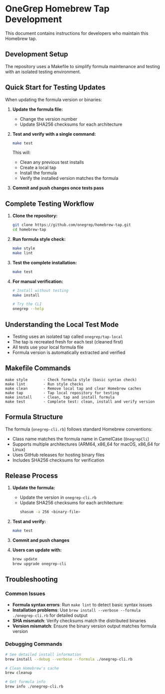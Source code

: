 # OneGrep Homebrew Tap Development

This document contains instructions for developers who maintain this Homebrew tap.

## Development Setup

The repository uses a Makefile to simplify formula maintenance and testing with an isolated testing environment.

## Quick Start for Testing Updates

When updating the formula version or binaries:

1. **Update the formula file:**
   - Change the version number
   - Update SHA256 checksums for each architecture

2. **Test and verify with a single command:**
   ```bash
   make test
   ```
   
   This will:
   - Clean any previous test installs
   - Create a local tap
   - Install the formula
   - Verify the installed version matches the formula

3. **Commit and push changes once tests pass**

## Complete Testing Workflow

1. **Clone the repository:**
   ```bash
   git clone https://github.com/onegrep/homebrew-tap.git
   cd homebrew-tap
   ```

2. **Run formula style check:**
   ```bash
   make style
   make lint
   ```

3. **Test the complete installation:**
   ```bash
   make test
   ```

4. **For manual verification:**
   ```bash
   # Install without testing
   make install
   
   # Try the CLI
   onegrep --help
   ```

## Understanding the Local Test Mode

- Testing uses an isolated tap called `onegrep/tap-local`
- The tap is recreated fresh for each test (cleaned first)
- All tests use your local formula file
- Formula version is automatically extracted and verified

## Makefile Commands

```
make style       - Check formula style (basic syntax check)
make lint        - Run style checks
make clean       - Remove local tap and clear Homebrew caches
make tap         - Tap local repository for testing
make install     - Clean, tap and install formula
make test        - Complete test: clean, install and verify version
```

## Formula Structure

The formula (`onegrep-cli.rb`) follows standard Homebrew conventions:

- Class name matches the formula name in CamelCase (`OnegrepCli`)
- Supports multiple architectures (ARM64, x86_64 for macOS, x86_64 for Linux)
- Uses GitHub releases for hosting binary files
- Includes SHA256 checksums for verification

## Release Process

1. **Update the formula:**
   - Update the version in `onegrep-cli.rb`
   - Update SHA256 checksums for each architecture:
     ```bash
     shasum -a 256 <binary-file>
     ```

2. **Test and verify:**
   ```bash
   make test
   ```

3. **Commit and push changes**

4. **Users can update with:**
   ```bash
   brew update
   brew upgrade onegrep-cli
   ```

## Troubleshooting

### Common Issues

- **Formula syntax errors**: Run `make lint` to detect basic syntax issues
- **Installation problems**: Use `brew install --verbose --formula ./onegrep-cli.rb` for detailed output
- **SHA mismatch**: Verify checksums match the distributed binaries
- **Version mismatch**: Ensure the binary version output matches formula version

### Debugging Commands

```bash
# See detailed install information
brew install --debug --verbose --formula ./onegrep-cli.rb

# Clean Homebrew's cache
brew cleanup

# Get formula info
brew info ./onegrep-cli.rb
``` 
